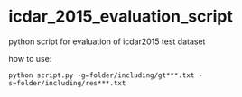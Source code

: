 # icdar_2015_evaluation_script
python script for evaluation of icdar2015 test dataset

how to use:
```
python script.py -g=folder/including/gt***.txt -s=folder/including/res***.txt
```
